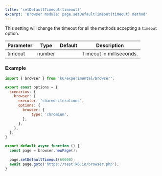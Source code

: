 ```yaml
---
title: 'setDefaultTimeout(timeout)'
excerpt: 'Browser module: page.setDefaultTimeout(timeout) method'
---
```


This setting will change the timeout for all the methods accepting a `timeout` option.

| Parameter       | Type   | Default | Description                                                                                                                                                                                                                           |
|-----------------|--------|---------|---------------------------------------------------------------------------------------------------------------------------------------------------------------------------------------------------------------------------------------|
| timeout        | number  |     |  Timeout in milliseconds.                              |


### Example

<CodeGroup labels={[]}>

```javascript
import { browser } from 'k6/experimental/browser';

export const options = {
  scenarios: {
    browser: {
      executor: 'shared-iterations',
      options: {
        browser: {
            type: 'chromium',
        },
      },
    },
  },
}

export default async function () {
  const page = browser.newPage();
  
  page.setDefaultTimeout(60000);
  await page.goto('https://test.k6.io/browser.php');
}
```

</CodeGroup>